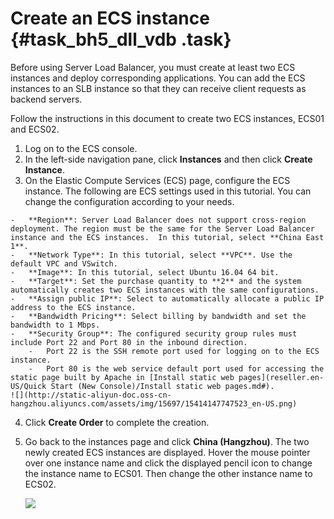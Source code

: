# Create an ECS instance {#task_bh5_dll_vdb .task}

Before using Server Load Balancer, you must create at least two ECS instances and deploy corresponding applications. You can add the ECS instances to an SLB instance so that they can receive client requests as backend servers.

Follow the instructions in this document to create two ECS instances, ECS01 and ECS02.

1.  Log on to the ECS console. 
2.  In the left-side navigation pane, click **Instances** and then click **Create Instance**. 
3.   On the Elastic Compute Services \(ECS\) page, configure the ECS instance. The following are ECS settings used in this tutorial. You can change the configuration according to your needs.

    -   **Region**: Server Load Balancer does not support cross-region deployment. The region must be the same for the Server Load Balancer instance and the ECS instances.  In this tutorial, select **China East 1**.
    -   **Network Type**: In this tutorial, select **VPC**. Use the default VPC and VSwitch.
    -   **Image**: In this tutorial, select Ubuntu 16.04 64 bit.
    -   **Target**: Set the purchase quantity to **2** and the system automatically creates two ECS instances with the same configurations.
    -   **Assign public IP**: Select to automatically allocate a public IP address to the ECS instance.
    -   **Bandwidth Pricing**: Select billing by bandwidth and set the bandwidth to 1 Mbps.
    -   **Security Group**: The configured security group rules must include Port 22 and Port 80 in the inbound direction.
        -   Port 22 is the SSH remote port used for logging on to the ECS instance.
        -   Port 80 is the web service default port used for accessing the static page built by Apache in [Install static web pages](reseller.en-US/Quick Start (New Console)/Install static web pages.md#).
    ![](http://static-aliyun-doc.oss-cn-hangzhou.aliyuncs.com/assets/img/15697/15414147747523_en-US.png)

4.   Click **Create Order** to complete the creation. 
5.  Go back to the instances page and click **China \(Hangzhou\)**. The two newly created ECS instances are displayed. Hover the mouse pointer over one instance name and click the displayed pencil icon to change the instance name to ECS01. Then change the other instance name to ECS02. 

    ![](http://static-aliyun-doc.oss-cn-hangzhou.aliyuncs.com/assets/img/4105/15414147742204_en-US.png)


